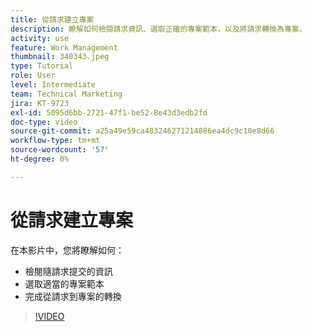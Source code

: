 ```yaml
---
title: 從請求建立專案
description: 瞭解如何檢閱請求資訊、選取正確的專案範本，以及將請求轉換為專案。
activity: use
feature: Work Management
thumbnail: 340343.jpeg
type: Tutorial
role: User
level: Intermediate
team: Technical Marketing
jira: KT-9723
exl-id: 5095d6bb-2721-47f1-be52-8e43d3edb2fd
doc-type: video
source-git-commit: a25a49e59ca483246271214886ea4dc9c10e8d66
workflow-type: tm+mt
source-wordcount: '57'
ht-degree: 0%

---
```


# 從請求建立專案

在本影片中，您將瞭解如何：

* 檢閱隨請求提交的資訊
* 選取適當的專案範本
* 完成從請求到專案的轉換

>[!VIDEO](https://video.tv.adobe.com/v/340343/?quality=12&learn=on)
